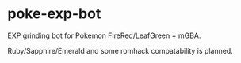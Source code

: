 # poke-exp-bot
 EXP grinding bot for Pokemon FireRed/LeafGreen + mGBA.
 
 Ruby/Sapphire/Emerald and some romhack compatability is planned.
